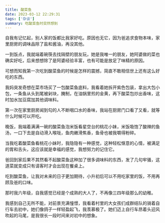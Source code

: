 ```yaml
---
title: 酸菜鱼
date: 2023-03-12 22:29:31
tags: ['杂谈']
summary: 吃酸菜鱼时突然想到
---
```


自我有记忆起，别人家的饭都比我家好吃。原因也无它，因为爸追求食物本味，家里厨房的调味品除了盐和酱油，再没其他。

一到饭点，我就端着碗筷去找隔壁的朋友玩，她是我唯一的朋友，她阿婆做的菜也确实好吃，后来想想除了是阿婆经验丰富，也有可能是放足了味精的原因。

可想而知我第一次吃到酸菜鱼的时候是怎样的震撼，简直不敢相信世上还有这么好吃的东西。

我妈突发奇想在菜市场买了一包酸菜鱼底料，我看着她拆开紫色包装，拿出大包小包，一条鱼从头到尾被剁块，腌制，在油锅里煎的金黄，再下酸菜包炒出香味，这时加水加豆腐加其他调味料。

第一次在家里厨房闻到勾的人不断咽口水的香味，我站在厨房门口看了又看，就等什么时候可以开吃。

晚饭，我端着满满一碗的酸菜鱼泡米饭看星空台的桃花小妹，米饭吸饱了酸辣的鱼汤，一口下去是自动滑入喉咙，鱼肉嫩滑焦香，鱼骨也被我嚼得粉碎。

当我吃着酸菜鱼看桃花小妹时，我隐隐有一种感觉，这种轻松惬意的心情，被满足的胃和舌头，这应该就是幸福的感觉，我想努力的记住它。

爸回到家后果不其然看不起酸菜鱼这种加了很多调味料的东西，发了几句牢骚，这道菜就变成只有请客时才会出现在餐桌上。

吃到酸菜鱼，让我对未来的日子更加期待，小升初后可以不用吃家里的饭，不用再顾及爸的口味。

那时我六年级，自我感觉已经是个成熟的大人了，不再像三四年级那么的幼稚。

我感到自己无所不能，对前景充满憧憬，我看着村里的大女孩们成群结队的骑着自行车去初中，她们像鸽子一样轻盈起飞，我羡慕极了。她们迈上自行车昂着头迎风吹起的马尾，是我很长一段时间来对初中的想象。
